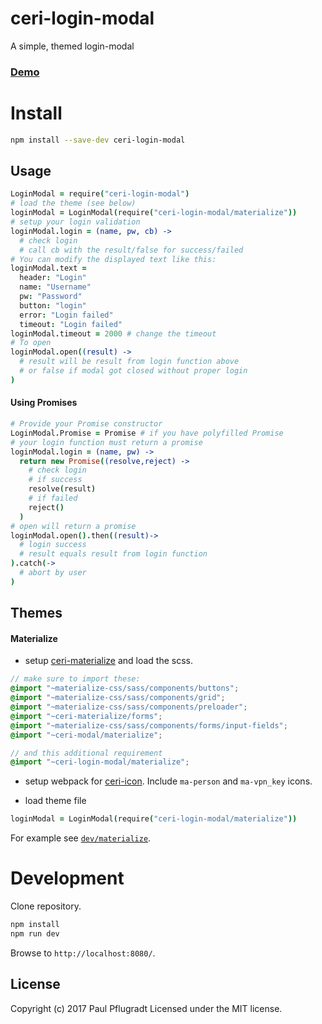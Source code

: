 # ceri-login-modal

A simple, themed login-modal

### [Demo](https://ceri-widgets.github.io/ceri-login-modal)


# Install

```sh
npm install --save-dev ceri-login-modal
```
## Usage

```coffee
LoginModal = require("ceri-login-modal")
# load the theme (see below)
loginModal = LoginModal(require("ceri-login-modal/materialize"))
# setup your login validation
loginModal.login = (name, pw, cb) ->
  # check login
  # call cb with the result/false for success/failed
# You can modify the displayed text like this:
loginModal.text = 
  header: "Login"
  name: "Username"
  pw: "Password"
  button: "login"
  error: "Login failed"
  timeout: "Login failed"
loginModal.timeout = 2000 # change the timeout
# To open
loginModal.open((result) ->
  # result will be result from login function above
  # or false if modal got closed without proper login
)
```

#### Using Promises
```coffee
# Provide your Promise constructor
LoginModal.Promise = Promise # if you have polyfilled Promise
# your login function must return a promise
loginModal.login = (name, pw) ->
  return new Promise((resolve,reject) ->
    # check login
    # if success
    resolve(result)
    # if failed
    reject()
  )
# open will return a promise
loginModal.open().then((result)->
  # login success
  # result equals result from login function
).catch(->
  # abort by user
)
```

## Themes
#### Materialize
- setup [ceri-materialize](https://github.com/ceri-comps/ceri-materialize) and load the scss.
```scss
// make sure to import these:
@import "~materialize-css/sass/components/buttons";
@import "~materialize-css/sass/components/grid";
@import "~materialize-css/sass/components/preloader";
@import "~ceri-materialize/forms";
@import "~materialize-css/sass/components/forms/input-fields";
@import "~ceri-modal/materialize";

// and this additional requirement
@import "~ceri-login-modal/materialize";
```
- setup webpack for [ceri-icon](https://github.com/ceri-comps/ceri-icon). Include `ma-person` and `ma-vpn_key` icons.

- load theme file
```coffee
loginModal = LoginModal(require("ceri-login-modal/materialize"))
```

For example see [`dev/materialize`](dev/materialize.coffee).

# Development
Clone repository.
```sh
npm install
npm run dev
```
Browse to `http://localhost:8080/`.

## License
Copyright (c) 2017 Paul Pflugradt
Licensed under the MIT license.
